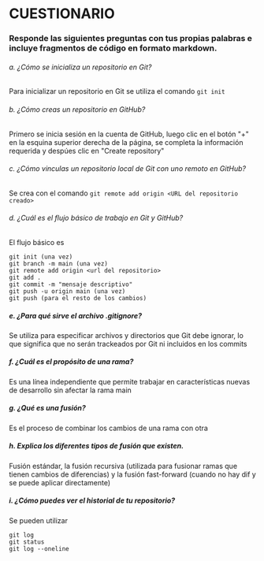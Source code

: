# CUESTIONARIO

### Responde las siguientes preguntas con tus propias palabras e incluye fragmentos de código en formato markdown.

###### a.	¿Cómo se inicializa un repositorio en Git?

Para inicializar un repositorio en Git se utiliza el comando 
``` git init ```

###### b. ¿Cómo creas un repositorio en GitHub?

Primero se inicia sesión en la cuenta de GitHub, luego clic en el botón "+" en la esquina superior derecha de la página, se completa la información requerida y despúes clic en "Create repository"

###### c. ¿Cómo vinculas un repositorio local de Git con uno remoto en GitHub?

Se crea con el comando ``` git remote add origin <URL del repositorio creado> ```

###### d. ¿Cuál es el flujo básico de trabajo en Git y GitHub?

El flujo básico es
``` 
git init (una vez)
git branch -m main (una vez)
git remote add origin <url del repositorio>
git add .
git commit -m "mensaje descriptivo"
git push -u origin main (una vez)
git push (para el resto de los cambios) 
```
##### e. ¿Para qué sirve el archivo .gitignore?

Se utiliza para especificar archivos y directorios que Git debe ignorar, lo que significa que no serán trackeados por Git ni incluidos en los commits

##### f. ¿Cuál es el propósito de una rama?

Es una línea independiente que permite trabajar en características nuevas de desarrollo sin afectar la rama main 

##### g. ¿Qué es una fusión?

Es el proceso de combinar los cambios de una rama con otra

##### h. Explica los diferentes tipos de fusión que existen.

Fusión estándar, la fusión recursiva (utilizada para fusionar ramas que tienen cambios de diferencias) y la fusión fast-forward (cuando no hay dif y se puede aplicar directamente)

##### i. ¿Cómo puedes ver el historial de tu repositorio?

Se pueden utilizar

``` 
git log
git status
git log --oneline
```
